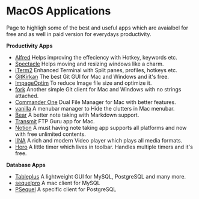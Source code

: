 # MacOS Applications 
Page to highligh some of the best and useful apps which are avaialbel for free and as well in paid version for everydays productivity. 

**Productivity Apps**
- [Alfred](https://www.alfredapp.com/) Helps improving the effeciency with Hotkey, keywords etc. 
- [Spectacle](https://www.spectacleapp.com/) Helps moving and resizing windows like a charm. 
- [iTerm2](https://www.iterm2.com/index.html) Enhanced Terminal with Split panes, profiles, hotkeys etc. 
- [GitKirkan](https://www.gitkraken.com/invite/vRYEtHQi) The best Git GUI for Mac and Windows and it's free. 
- [ImpageOptim](https://imageoptim.com/mac) To reduce Image file size and optimize it. 
- [fork](https://fork.dev) Another simple Git client for Mac and Windows with no strings attached. 
- [Commander One](https://apps.apple.com/us/app/commander-one-file-manager/id1035236694?mt=12) Dual File Manager for Mac with better features. 
- [vanilla](https://matthewpalmer.net/vanilla/) A menubar manager to Hide the clutters in Mac menubar. 
- [Bear](https://bear.app/) A better note taking with Markdown support. 
- [Transmit](https://panic.com/transmit/) FTP Guru app for Mac. 
- [Notion](https://www.notion.so/) A must having note taking app supports all platforms and now with free unlimited contents. 
- [IINA](https://iina.io/) A rich and modern Video player which plays all media formats. 
- [Horo](https://matthewpalmer.net/horo-free-timer-mac/) A little timer which lives in toolbar. Handles multiple timers and it's free. 

**Database Apps**
- [Tableplus](https://tableplus.com/) A lightweight GUI for MySQL, PostgreSQL and many more. 
- [sequelpro](https://www.sequelpro.com/) A mac client for MySQL
- [PSequel](http://www.psequel.com/) A specific client for PostgreSQL
